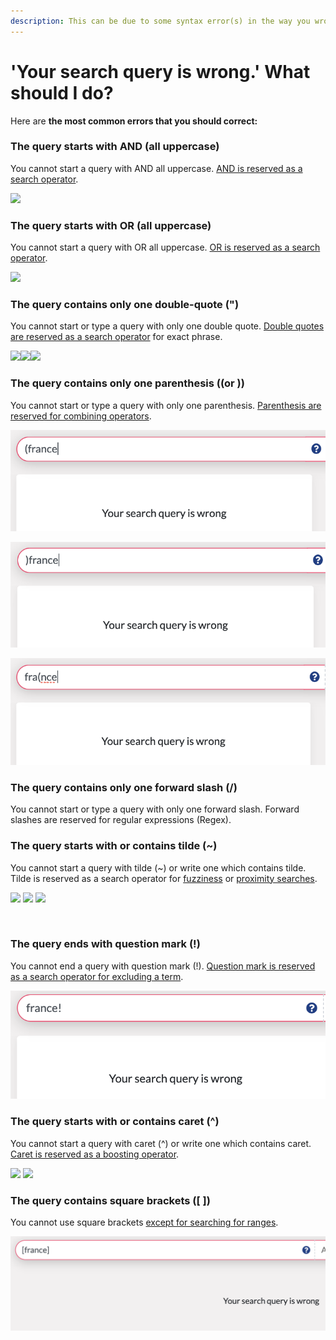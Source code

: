 ```yaml
---
description: This can be due to some syntax error(s) in the way you wrote your query.‌
---
```


# 'Your search query is wrong.' What should I do?

Here are **the most common errors that you should correct:** ‌

### **The query starts with AND** (all uppercase) <a href="#querie-s-start-s-with-and-all-uppercase" id="querie-s-start-s-with-and-all-uppercase"></a>

You cannot start a query with AND all uppercase. [AND is reserved as a search operator](https://icij.gitbook.io/datashare/all/search-with-operators#and).

![](https://blobscdn.gitbook.com/v0/b/gitbook-28427.appspot.com/o/assets%2F-LWCyd3pDXO\_H4jk9DgG%2F-LsX4JZonoD94VtqwHu3%2F-LsX5WHKbgDMRLj7gLDF%2FScreenshot%202019-10-31%20at%2014.53.32.png?alt=media\&token=90097ff8-fc52-48af-9a03-19abbc07b53d)‌

### **The query starts with OR** (all uppercase) <a href="#querie-s-start-s-with-or-all-uppercase" id="querie-s-start-s-with-or-all-uppercase"></a>

You cannot start a query with OR all uppercase. [OR is reserved as a search operator](https://icij.gitbook.io/datashare/all/search-with-operators#or-or-space).

![](https://blobscdn.gitbook.com/v0/b/gitbook-28427.appspot.com/o/assets%2F-LWCyd3pDXO\_H4jk9DgG%2F-LsXD4rK6gwnKrrzI-JQ%2F-LsXDDL\_CBy1nNslQUzu%2FScreenshot%202019-10-31%20at%2014.58.08.png?alt=media\&token=129e6b4e-d67b-4dd2-85ed-1f5410ab453b)‌

### **The query contains only one double-quote (")** <a href="#querie-s-contain-s-only-one-double-quote-or-a-double-quote-in-a-word" id="querie-s-contain-s-only-one-double-quote-or-a-double-quote-in-a-word"></a>

‌You cannot start or type a query with only one double quote. [Double quotes are reserved as a search operator](https://icij.gitbook.io/datashare/all/search-with-operators#exact-phrase) for exact phrase.

![](https://blobscdn.gitbook.com/v0/b/gitbook-28427.appspot.com/o/assets%2F-LWCyd3pDXO\_H4jk9DgG%2F-LsXAlZpZqJaQio6ciE-%2F-LsXBx1\_h19OJ\_qW-HgH%2FScreenshot%202019-10-31%20at%2015.23.41.png?alt=media\&token=6ad8fab5-e39c-4b5a-a4fd-9f645142d656)![](https://blobscdn.gitbook.com/v0/b/gitbook-28427.appspot.com/o/assets%2F-LWCyd3pDXO\_H4jk9DgG%2F-LsXAlZpZqJaQio6ciE-%2F-LsXC10GQjDB\_KDynR-w%2FScreenshot%202019-10-31%20at%2015.23.51.png?alt=media\&token=4f04d178-75e8-4240-b80f-7653ec1b625f)![](https://blobscdn.gitbook.com/v0/b/gitbook-28427.appspot.com/o/assets%2F-LWCyd3pDXO\_H4jk9DgG%2F-LsXAlZpZqJaQio6ciE-%2F-LsXC51OWC9M\_WHdN3Bd%2FScreenshot%202019-10-31%20at%2015.23.01.png?alt=media\&token=dda6576b-fd95-4f2d-b1ab-97a9d7cfb225)‌

### **The query contains only one parenthesis ((or ))** <a href="#querie-s-contain-s-only-one-double-quote-or-a-double-quote-in-a-word" id="querie-s-contain-s-only-one-double-quote-or-a-double-quote-in-a-word"></a>

‌You cannot start or type a query with only one parenthesis. [Parenthesis are reserved for combining operators](https://icij.gitbook.io/datashare/all/search-with-operators#please-note-that-you-can-combine-operators).

![](../../../.gitbook/assets/screenshot-2019-11-26-at-17.44.42.png)

![](../../../.gitbook/assets/screenshot-2019-11-26-at-17.45.17.png)

![](../../../.gitbook/assets/screenshot-2019-11-26-at-17.47.25.png)

### **The query contains only one forward slash (/)**

‌You cannot start or type a query with only one forward slash. Forward slashes are reserved for regular expressions (Regex).

### **The query starts with or contains tilde** (\~) <a href="#querie-s-start-s-with-or-contain-tilde" id="querie-s-start-s-with-or-contain-tilde"></a>

‌You cannot start a query with tilde (\~) or write one which contains tilde. Tilde is reserved as a search operator for [fuzziness](https://icij.gitbook.io/datashare/faq-definitions/what-is-fuzziness) or [proximity searches](https://icij.gitbook.io/datashare/faq-definitions/what-are-proximity-searches).

![](https://blobscdn.gitbook.com/v0/b/gitbook-28427.appspot.com/o/assets%2F-LWCyd3pDXO\_H4jk9DgG%2F-LsX4JZonoD94VtqwHu3%2F-LsX7NMNxxM8MCBAJMe0%2FScreenshot%202019-10-31%20at%2015.03.59.png?alt=media\&token=4001cf1d-8c3f-4bd2-80ec-bfc1ac836b8f) ![](https://blobscdn.gitbook.com/v0/b/gitbook-28427.appspot.com/o/assets%2F-LWCyd3pDXO\_H4jk9DgG%2F-LsX4JZonoD94VtqwHu3%2F-LsX77gU4JGqHeuvxo0T%2FScreenshot%202019-10-31%20at%2014.59.36.png?alt=media\&token=ccb8d6a0-54a2-4289-8b33-df155c5acece) ![](https://blobscdn.gitbook.com/v0/b/gitbook-28427.appspot.com/o/assets%2F-LWCyd3pDXO\_H4jk9DgG%2F-LsX4JZonoD94VtqwHu3%2F-LsX7BTzS63DgDW0Nyq2%2FScreenshot%202019-10-31%20at%2015.02.40.png?alt=media\&token=30e9de1d-97b3-496b-b596-c83eb14e509f)

​‌

### **The query ends with question mark (!)** <a href="#querie-s-start-s-with-or-contain-circumflex" id="querie-s-start-s-with-or-contain-circumflex"></a>

You cannot end a query with question mark (!). [Question mark is reserved as a search operator for excluding a term](https://icij.gitbook.io/datashare/all/search-with-operators#not-or).

![](../../../.gitbook/assets/screenshot-2019-11-04-at-18.02.39.png)

### **The query starts with or contains caret** (^) <a href="#querie-s-start-s-with-or-contain-circumflex" id="querie-s-start-s-with-or-contain-circumflex"></a>

‌You cannot start a query with caret (^) or write one which contains caret. [Caret is reserved as a boosting operator](https://icij.gitbook.io/datashare/all/search-with-operators#boosting-operators).

![](https://blobscdn.gitbook.com/v0/b/gitbook-28427.appspot.com/o/assets%2F-LWCyd3pDXO\_H4jk9DgG%2F-LsX4JZonoD94VtqwHu3%2F-LsX7wmdHRn3gT9-9xeL%2FScreenshot%202019-10-31%20at%2015.05.05.png?alt=media\&token=6ac31c7a-dcd1-4b09-bf2c-02ec6e89f2a6) ![](https://blobscdn.gitbook.com/v0/b/gitbook-28427.appspot.com/o/assets%2F-LWCyd3pDXO\_H4jk9DgG%2F-LsX4JZonoD94VtqwHu3%2F-LsX8-0rSV6D\_O2FzzWO%2FScreenshot%202019-10-31%20at%2015.06.28.png?alt=media\&token=8a5b573b-e68f-4bdf-a991-ab4f40e4325c)

### The query **contains** square brackets (\[ ])

You cannot use square brackets [except for searching for ranges](https://icij.gitbook.io/datashare/all/search-with-operators#advanced-searches-using-metadata-fields).

![](<../../../.gitbook/assets/Screenshot 2019-12-03 at 10.31.31 (1) (1) (1).png>)
